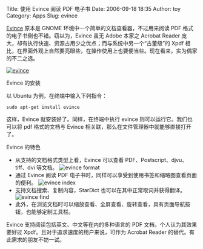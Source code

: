 Title: 使用 Evince 阅读 PDF 电子书
Date: 2006-09-18 18:35
Author: toy
Category: Apps
Slug: evince

[Evince](http://www.gnome.org/projects/evince/) 原本是 GNOME
环境中一个简单的文档查看器，不过用来阅读 PDF
格式的电子书倒也不错。窃以为，Evince 虽无 Adobe 本家之 Acrobat Reader
庞大，却有执行快速、资源占用少之优点；而与系统中另一个“古董级”的 Xpdf
相比，在界面外观上自然要亮眼些，在操作使用上也要便当些。现在看来，实为偶家的不二之选。

[![evince](http://i.linuxtoy.org/i/evince_s.png)](http://i.linuxtoy.org/i/evince.png)

Evince 的安装

以 Ubuntu 为例，在终端中输入下列指令：

`sudo apt-get install evince`

这样，Evince 就安装好了。同样，在终端中执行 evince
则可以运行它。我们也可以将 pdf 格式的文档与 Evince
相关联，那么在文件管理器中就能够直接打开了。

Evince 的特色

-   从支持的文档格式类型上看，Evince 可以查看
    PDF、Postscript、djvu、tiff、dvi 等文档。
    ![evince format](http://i.linuxtoy.org/i/evince_format.png)
-   通过 Evince 阅读 PDF
    电子书时，同样可以享受到使用书签和缩略图查看页面的便利。
    ![evince index](http://i.linuxtoy.org/i/evince_index.png)
-   支持文档搜索、复制内容，StarDict 也可以在其中正常取词并获得翻译。
    ![evince find](http://i.linuxtoy.org/i/evince_find.png)
-   此外，在浏览文档时可以缩放查看、全屏查看、旋转查看，具有页面导航按钮，也能够定制工具栏。

Evince 支持阅读包括英文、中文等在内的多种语言的 PDF
文档，个人认为其效果要好过 Xpdf。且对于追求速度的用户来说，可作为
Acrobat Reader 的替代。有此需求的朋友不妨一试。
